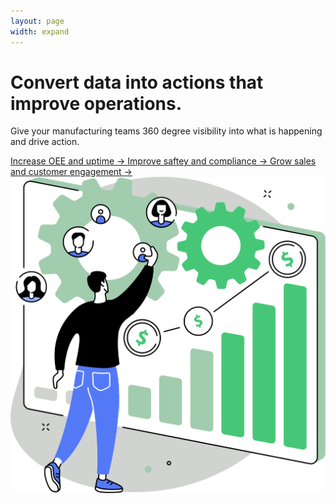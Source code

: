 ```yaml
---
layout: page
width: expand
---
```


<div class="uk-section">
        <div class="uk-container">
            <div class="uk-grid-match uk-child-width-1-2@m" uk-grid>
                <div class="uk-width-1-2@m uk-margin-auto uk-margin-auto-vertical">
                    <h1 class="uk-text-left@m">Convert data into actions that improve operations.</h1>
                    <p>Give your manufacturing teams 360 degree visibility into what is happening and drive action.</p>
                    <a class="uk-link-muted" uk-icon="icon: heart" href="#">Increase OEE and uptime → </a>
                    <a class="uk-link-muted" uk-icon="icon: heart" href="#">Improve saftey and compliance → </a>
                    <a class="uk-link-muted" uk-icon="icon: heart" href="#">Grow sales and customer engagement → </a>    
                </div>
                <div>
                    <img src="/uploads/zira_frontpage_image.svg">
                </div>
            </div>
        </div>
</div>
